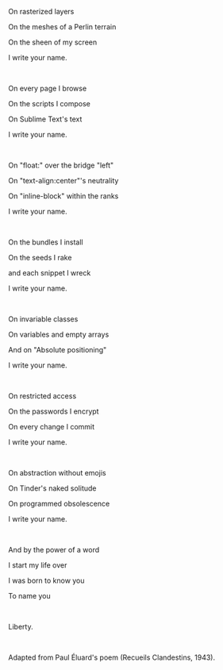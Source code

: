 

On rasterized layers  

On the meshes of a Perlin terrain 

On the sheen of my screen 

I write your name.  

&nbsp;

On every page I browse  

On the scripts I compose

On Sublime Text's text

I write your name.

&nbsp;

 
On "float:" over the bridge "left"

On "text-align:center"'s neutrality  

On "inline-block" within the ranks

I write your name.

&nbsp;
 
On the bundles I install  

On the seeds I rake  

and each snippet I wreck  

I write your name.

&nbsp;

On invariable classes 

On variables and empty arrays  

And on "Absolute positioning"  

I write your name.

&nbsp;

On restricted access  

On the passwords I encrypt  

On every change I commit  

I write your name.

&nbsp;
 
On abstraction without emojis  

On Tinder's naked solitude  

On programmed obsolescence  

I write your name.

&nbsp;
 
And by the power of a word  

I start my life over  

I was born to know you  

To name you

&nbsp;
 
Liberty.  

&nbsp;
&nbsp;
&nbsp;
&nbsp;
&nbsp;

Adapted from Paul Éluard's poem (Recueils Clandestins, 1943).
